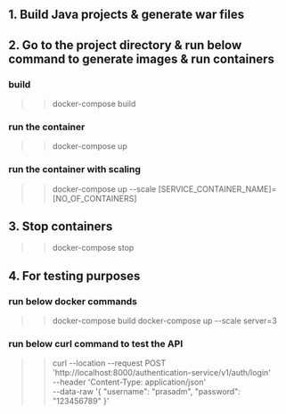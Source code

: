 ## 1. Build Java projects & generate war files

## 2. Go to the project directory & run below command to generate images & run containers

### build

> > docker-compose build

### run the container

> > docker-compose up

### run the container with scaling

> > docker-compose up --scale [SERVICE_CONTAINER_NAME]=[NO_OF_CONTAINERS]

## 3. Stop containers

> > docker-compose stop

## 4. For testing purposes

### run below docker commands

> > docker-compose build
> > docker-compose up --scale server=3

### run below curl command to test the API

> > curl --location --request POST 'http://localhost:8000/authentication-service/v1/auth/login' \
> > --header 'Content-Type: application/json' \
> > --data-raw '{
"username": "prasadm",
"password": "123456789"
> > }'